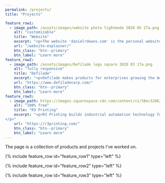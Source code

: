 ```yaml
---
permalink: /projects/
title: "Projects"

feature_row1:
  - image_path: /assets/images/website photo lightmode 2020 05 27a.png
    alt: "customizable"
    title: "Website"
    excerpt: "<p>The website 'danielrdowns.com' is the personal website of Dan Downs.</p>"
    url: "/website-explainer/"
    btn_class: "btn--primary"
    btn_label: "Learn more"
feature_row2:    
  - image_path: /assets/images/Defilade logo square 2020 03 17a.png
    alt: "fully responsive"
    title: "Defilade"
    excerpt: "<p>Defilade makes products for enterprises growing the American defense industrial base.</p>"
    url: "https://www.defiladecorp.com/"
    btn_class: "btn--primary"
    btn_label: "Learn more"
feature_row3:
  - image_path: https://images.squarespace-cdn.com/content/v1/58ec32062994cac6dfa5b5bd/1558538897144-ACLUYHIO4GRHCHFS75M6/ke17ZwdGBToddI8pDm48kIrRZUVcC0ydPBoJ-vJDX3F7gQa3H78H3Y0txjaiv_0fDoOvxcdMmMKkDsyUqMSsMWxHk725yiiHCCLfrh8O1z5QPOohDIaIeljMHgDF5CVlOqpeNLcJ80NK65_fV7S1UVt6WkJ83i6aDidGuykPx6hA-aOxH-GPaD-yoLvaOoyNbSexTd1-frD7527z4SM9QQ/R3_logo_icon_solid_indigo.png
    alt: "100% free"
    title: "R3 Printing"
    excerpt: "<p>R3 Printing builds industrial automation technology for the 3D-printed, manufactured-on-demand future.
</p>"
    url: "https://r3printing.com/"
    btn_class: "btn--primary"
    btn_label: "Learn more"  
---
```


The page is a collection of products and projects I've worked on. 

{% include feature_row id="feature_row1" type="left" %}

{% include feature_row id="feature_row2" type="left" %}

{% include feature_row id="feature_row3" type="left" %}



